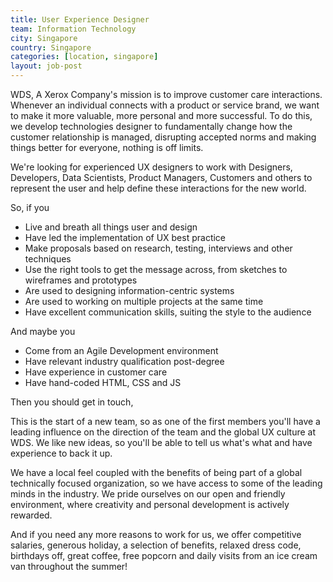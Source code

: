 ```yaml
---
title: User Experience Designer
team: Information Technology
city: Singapore
country: Singapore
categories: [location, singapore]
layout: job-post
---
```


WDS, A Xerox Company's mission is to improve customer care interactions. Whenever an individual connects with a product or service brand, we want to make it more valuable, more personal and more successful. To do this, we develop technologies designer to fundamentally change how the customer relationship is managed, disrupting accepted norms and making things better for everyone, nothing is off limits.

We're looking for experienced UX designers to work with Designers, Developers, Data Scientists, Product Managers, Customers and others to represent the user and help define these interactions for the new world.

So, if you

- Live and breath all things user and design
- Have led the implementation of UX best practice
- Make proposals based on research, testing, interviews and other techniques
- Use the right tools to get the message across, from sketches to wireframes and prototypes
- Are used to designing information-centric systems
- Are used to working on multiple projects at the same time
- Have excellent communication skills, suiting the style to the audience

And maybe you

- Come from an Agile Development environment
- Have relevant industry qualification post-degree
- Have experience in customer care
- Have hand-coded HTML, CSS and JS

Then you should get in touch,

This is the start of a new team, so as one of the first members you'll have a leading influence on the direction of the team and the global UX culture at WDS. We like new ideas, so you'll be able to tell us what's what and have experience to back it up.

We have a local feel coupled with the benefits of being part of a global technically focused organization, so we have access to some of the leading minds in the industry. We pride ourselves on our open and friendly environment, where creativity and personal development is actively rewarded.

And if you need any more reasons to work for us, we offer competitive salaries, generous holiday, a selection of benefits, relaxed dress code, birthdays off, great coffee, free popcorn and daily visits from an ice cream van throughout the summer!
